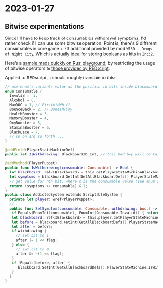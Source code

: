 # 2023-01-27

## Bitwise experimentations

Since I'll have to keep track of consumables withdrawal symptoms, I'd rather check if I can use some bitwise operation.
Point is, there's 9 different consumables in core game + 23 additional provided by mod `WE3D - Drugs of Night City`.
Which is actually ideal for storing booleans as bits in `Int32`.

Here's a [sample made quickly on Rust playground](https://play.rust-lang.org/?version=stable&mode=debug&edition=2021&gist=6bc82273ff43eb54f43c6176048d118e), by restricting the usage of bitwise operators to [those provided by REDscript](https://wiki.redmodding.org/redscript/language/native-types#operators).

Applied to REDscript, it should roughly translate to this:

```swift
// use enum's variants value as the position in bits inside blackboard's Int32
enum Consumable {
  Invalid = -1,
  Alcohol = 0,
  MaxDOC = 1, // FirstAidWhiff
  BounceBack = 2, // BonesMcCoy
  HealthBooster = 3,
  MemoryBooster = 4,
  OxyBooster = 5,
  StaminaBooster = 6,
  BlackLace = 7,
  // so on and so forth ...
}

@addField(PlayerStateMachineDef)
public let IsWithdrawing: BlackboardID_Int; // this bad boy will contains all consumables withdrawal symptom bool, one for each bit

@addMethod(PlayerPuppet)
public func IsWithdrawing(consumable: Consumable) -> Bool {
  let blackboard: ref<IBlackboard> = this.GetPlayerStateMachineBlackboard();
  let symptoms = blackboard.GetInt(GetAllBlackboardDefs().PlayerStateMachine.IsWithdrawing);
  // get value for nth bit, where n is the consumable value (see enum above) 
  return (symptoms >> consumable) & 1;
}
public class AddictedSystem extends ScriptableSystem {
  private let player: wref<PlayerPuppet>;
  // ...
  public func SetSymptom(consumable: Consumable, withdrawing: bool) -> Void {
   if Equals(EnumInt(consumable), EnumInt(Consumable.Invalid)) { return; }
   let blackboard: ref<IBlackboard> = this.player.GetPlayerStateMachineBlackboard();
   let before = blackboard.GetInt(GetAllBlackboardDefs().PlayerStateMachine.IsWithdrawing);
   let after = before;
   if withdrawing {
     // set bit to 1
     after |= 1 << flag;
   } else {
     // set bit to 0
     after &= ~(1 << flag);
   }
   if !Equals(before, after) {
      blackboard.SetInt(GetAllBlackboardDefs().PlayerStateMachine.IsWithdrawing, next);
   }
  }
}
```
